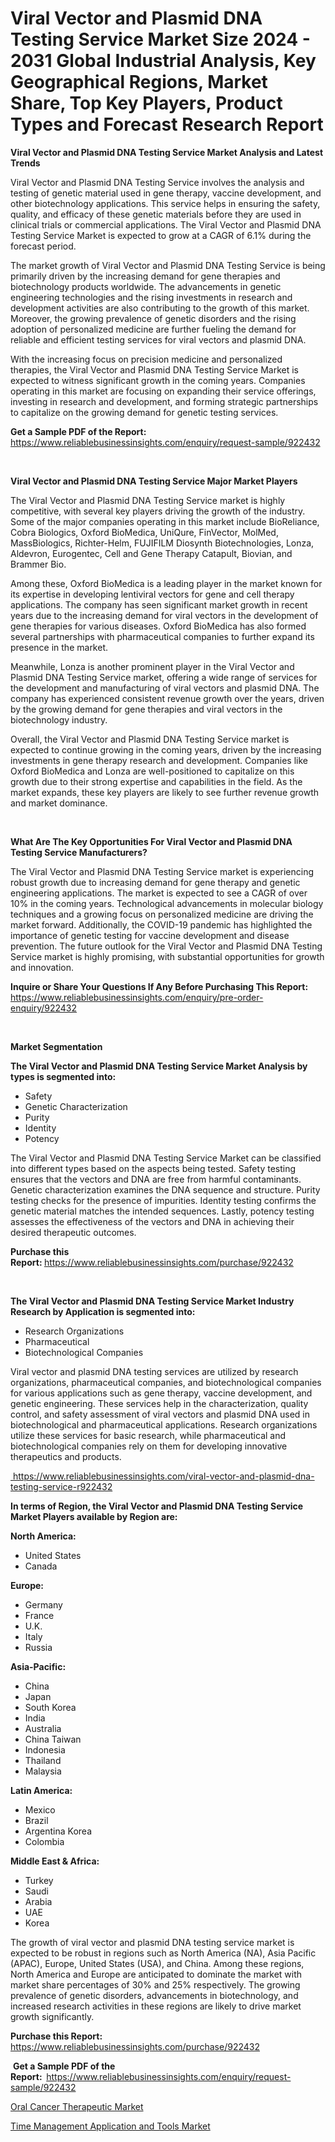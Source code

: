 <p><h1>Viral Vector and Plasmid DNA Testing Service Market Size 2024 - 2031 Global Industrial Analysis, Key Geographical Regions, Market Share, Top Key Players, Product Types and Forecast Research Report</h1></p><p><strong>Viral Vector and Plasmid DNA Testing Service Market Analysis and Latest Trends</strong></p>
<p><p>Viral Vector and Plasmid DNA Testing Service involves the analysis and testing of genetic material used in gene therapy, vaccine development, and other biotechnology applications. This service helps in ensuring the safety, quality, and efficacy of these genetic materials before they are used in clinical trials or commercial applications. The Viral Vector and Plasmid DNA Testing Service Market is expected to grow at a CAGR of 6.1% during the forecast period.</p><p>The market growth of Viral Vector and Plasmid DNA Testing Service is being primarily driven by the increasing demand for gene therapies and biotechnology products worldwide. The advancements in genetic engineering technologies and the rising investments in research and development activities are also contributing to the growth of this market. Moreover, the growing prevalence of genetic disorders and the rising adoption of personalized medicine are further fueling the demand for reliable and efficient testing services for viral vectors and plasmid DNA.</p><p>With the increasing focus on precision medicine and personalized therapies, the Viral Vector and Plasmid DNA Testing Service Market is expected to witness significant growth in the coming years. Companies operating in this market are focusing on expanding their service offerings, investing in research and development, and forming strategic partnerships to capitalize on the growing demand for genetic testing services.</p></p>
<p><strong>Get a Sample PDF of the Report:&nbsp;</strong> <a href="https://www.reliablebusinessinsights.com/enquiry/request-sample/922432">https://www.reliablebusinessinsights.com/enquiry/request-sample/922432</a></p>
<p>&nbsp;</p>
<p><strong>Viral Vector and Plasmid DNA Testing Service Major Market Players</strong></p>
<p><p>The Viral Vector and Plasmid DNA Testing Service market is highly competitive, with several key players driving the growth of the industry. Some of the major companies operating in this market include BioReliance, Cobra Biologics, Oxford BioMedica, UniQure, FinVector, MolMed, MassBiologics, Richter-Helm, FUJIFILM Diosynth Biotechnologies, Lonza, Aldevron, Eurogentec, Cell and Gene Therapy Catapult, Biovian, and Brammer Bio.</p><p>Among these, Oxford BioMedica is a leading player in the market known for its expertise in developing lentiviral vectors for gene and cell therapy applications. The company has seen significant market growth in recent years due to the increasing demand for viral vectors in the development of gene therapies for various diseases. Oxford BioMedica has also formed several partnerships with pharmaceutical companies to further expand its presence in the market.</p><p>Meanwhile, Lonza is another prominent player in the Viral Vector and Plasmid DNA Testing Service market, offering a wide range of services for the development and manufacturing of viral vectors and plasmid DNA. The company has experienced consistent revenue growth over the years, driven by the growing demand for gene therapies and viral vectors in the biotechnology industry.</p><p>Overall, the Viral Vector and Plasmid DNA Testing Service market is expected to continue growing in the coming years, driven by the increasing investments in gene therapy research and development. Companies like Oxford BioMedica and Lonza are well-positioned to capitalize on this growth due to their strong expertise and capabilities in the field. As the market expands, these key players are likely to see further revenue growth and market dominance.</p></p>
<p>&nbsp;</p>
<p><strong>What Are The Key Opportunities For Viral Vector and Plasmid DNA Testing Service Manufacturers?</strong></p>
<p><p>The Viral Vector and Plasmid DNA Testing Service market is experiencing robust growth due to increasing demand for gene therapy and genetic engineering applications. The market is expected to see a CAGR of over 10% in the coming years. Technological advancements in molecular biology techniques and a growing focus on personalized medicine are driving the market forward. Additionally, the COVID-19 pandemic has highlighted the importance of genetic testing for vaccine development and disease prevention. The future outlook for the Viral Vector and Plasmid DNA Testing Service market is highly promising, with substantial opportunities for growth and innovation.</p></p>
<p><strong>Inquire or Share Your Questions If Any Before Purchasing This Report:</strong> <a href="https://www.reliablebusinessinsights.com/enquiry/pre-order-enquiry/922432">https://www.reliablebusinessinsights.com/enquiry/pre-order-enquiry/922432</a></p>
<p>&nbsp;</p>
<p><strong>Market Segmentation</strong></p>
<p><strong>The Viral Vector and Plasmid DNA Testing Service Market Analysis by types is segmented into:</strong></p>
<p><ul><li>Safety</li><li>Genetic Characterization</li><li>Purity</li><li>Identity</li><li>Potency</li></ul></p>
<p><p>The Viral Vector and Plasmid DNA Testing Service Market can be classified into different types based on the aspects being tested. Safety testing ensures that the vectors and DNA are free from harmful contaminants. Genetic characterization examines the DNA sequence and structure. Purity testing checks for the presence of impurities. Identity testing confirms the genetic material matches the intended sequences. Lastly, potency testing assesses the effectiveness of the vectors and DNA in achieving their desired therapeutic outcomes.</p></p>
<p><strong>Purchase this Report:&nbsp;</strong><a href="https://www.reliablebusinessinsights.com/purchase/922432">https://www.reliablebusinessinsights.com/purchase/922432</a></p>
<p>&nbsp;</p>
<p><strong>The Viral Vector and Plasmid DNA Testing Service Market Industry Research by Application is segmented into:</strong></p>
<p><ul><li>Research Organizations</li><li>Pharmaceutical</li><li>Biotechnological Companies</li></ul></p>
<p><p>Viral vector and plasmid DNA testing services are utilized by research organizations, pharmaceutical companies, and biotechnological companies for various applications such as gene therapy, vaccine development, and genetic engineering. These services help in the characterization, quality control, and safety assessment of viral vectors and plasmid DNA used in biotechnological and pharmaceutical applications. Research organizations utilize these services for basic research, while pharmaceutical and biotechnological companies rely on them for developing innovative therapeutics and products.</p></p>
<p><a href="https://www.reliablebusinessinsights.com/viral-vector-and-plasmid-dna-testing-service-r922432">&nbsp;https://www.reliablebusinessinsights.com/viral-vector-and-plasmid-dna-testing-service-r922432</a></p>
<p><strong>In terms of Region, the Viral Vector and Plasmid DNA Testing Service Market Players available by Region are:</strong></p>
<p>
    <p> <strong> North America: </strong>
        <ul>
            <li>United States</li>
            <li>Canada</li>
        </ul>
        </p> 
    <p> <strong> Europe: </strong>
        <ul>
            <li>Germany</li>
            <li>France</li>
            <li>U.K.</li>
            <li>Italy</li>
            <li>Russia</li>
        </ul>
        </p> 
    <p> <strong> Asia-Pacific: </strong>
        <ul>
            <li>China</li>
            <li>Japan</li>
            <li>South Korea</li>
            <li>India</li>
            <li>Australia</li>
            <li>China Taiwan</li>
            <li>Indonesia</li>
            <li>Thailand</li>
            <li>Malaysia</li>
        </ul>
        </p> 
    <p> <strong> Latin America: </strong>
        <ul>
            <li>Mexico</li>
            <li>Brazil</li>
            <li>Argentina Korea</li>
            <li>Colombia</li>
        </ul>
        </p> 
    <p> <strong> Middle East & Africa: </strong>
        <ul>
            <li>Turkey</li>
            <li>Saudi</li>
            <li>Arabia</li>
            <li>UAE</li>
            <li>Korea</li>
        </ul>
    </p>
    </p>
<p><p>The growth of viral vector and plasmid DNA testing service market is expected to be robust in regions such as North America (NA), Asia Pacific (APAC), Europe, United States (USA), and China. Among these regions, North America and Europe are anticipated to dominate the market with market share percentages of 30% and 25% respectively. The growing prevalence of genetic disorders, advancements in biotechnology, and increased research activities in these regions are likely to drive market growth significantly.</p></p>
<p><strong>Purchase this Report: </strong><a href="https://www.reliablebusinessinsights.com/purchase/922432">https://www.reliablebusinessinsights.com/purchase/922432</a></p>
<p>&nbsp;<strong>Get a Sample PDF of the Report:&nbsp;&nbsp;</strong><a href="https://www.reliablebusinessinsights.com/enquiry/request-sample/922432">https://www.reliablebusinessinsights.com/enquiry/request-sample/922432</a></p>
<p><strong></strong></p>
<p><p><a href="https://github.com/trameciabutler45/Market-Research-Report-List-1/blob/main/oral-cancer-therapeutic-market.md">Oral Cancer Therapeutic Market</a></p><p><a href="https://github.com/sydneyHley85/Market-Research-Report-List-1/blob/main/time-management-application-and-tools-market.md">Time Management Application and Tools Market</a></p></p>